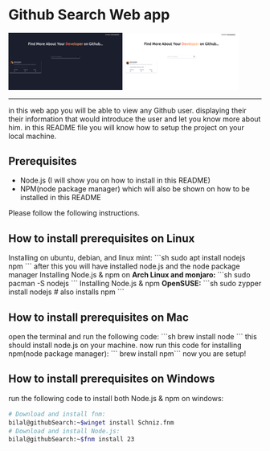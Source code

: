 <h1>Github Search Web app</h1>
<p float="left">
  <img src="/dark-mode.png" width=45% />
  <img src="/light-mode.png" width=45% /> 
</p>
<hr>
in this web app you will be able to view any Github user. displaying their their information that would introduce the user and let you know more about him.
in this README file you will know how to setup the project on your local machine.

<b><h2>Prerequisites</h2></b>
<ul>
    <li>Node.js (I will show you on how to install in this README)</li>
    <li>NPM(node package manager) which will also be shown on how to be installed in this README</li>
</ul>
<p>Please follow the following instructions.</p>
<b><h2>How to install prerequisites on Linux</h2></b>
Installing on ubuntu, debian, and linux mint: 
```sh
sudo apt install nodejs npm
``` 
after this you will have installed node.js and the node package manager
Installing Node.js & npm on <b>Arch Linux and monjaro: </b>
```sh
sudo pacman -S nodejs
```
Installing Node.js & npm <b>OpenSUSE:</b> 
```sh
sudo zypper install nodejs # also installs npm
```
<b><h2>How to install prerequisites on Mac</h2></b>
open the terminal and run the following code:
 ```sh
 brew install node
 ```
this should install node.js on your machine.
now run this code for installing npm(node package manager): ```
brew install npm```
now you are setup!

<b><h2>How to install prerequisites on Windows</h2></b>
run the following code to install both Node.js & npm on windows:
```sh
# Download and install fnm:
bilal@githubSearch:~$winget install Schniz.fnm
# Download and install Node.js:
bilal@githubSearch:~$fnm install 23
```